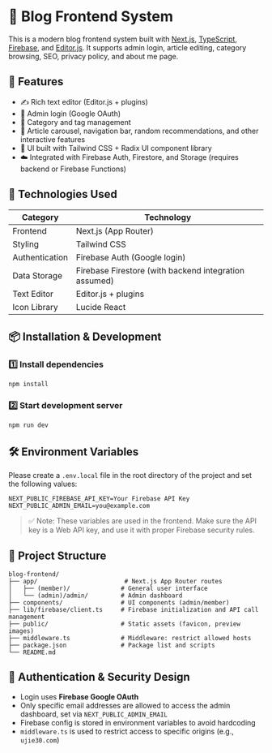# 📝 Blog Frontend System

This is a modern blog frontend system built with [Next.js](https://nextjs.org/), [TypeScript](https://www.typescriptlang.org/), [Firebase](https://firebase.google.com/), and [Editor.js](https://editorjs.io/). It supports admin login, article editing, category browsing, SEO, privacy policy, and about me page.

## 🚀 Features

- ✍️ Rich text editor (Editor.js + plugins)
- 🔐 Admin login (Google OAuth)
- 📂 Category and tag management
- 🧭 Article carousel, navigation bar, random recommendations, and other interactive features
- 🎨 UI built with Tailwind CSS + Radix UI component library
- ☁️ Integrated with Firebase Auth, Firestore, and Storage (requires backend or Firebase Functions)

## 🧰 Technologies Used

| Category       | Technology                          |
|----------------|--------------------------------------|
| Frontend       | Next.js (App Router)                 |
| Styling        | Tailwind CSS                         |
| Authentication | Firebase Auth (Google login)         |
| Data Storage   | Firebase Firestore (with backend integration assumed) |
| Text Editor    | Editor.js + plugins                  |
| Icon Library   | Lucide React                         |

## 📦 Installation & Development

### 1️⃣ Install dependencies
```bash
npm install
```

### 2️⃣ Start development server
```bash
npm run dev
```

## 🛠️ Environment Variables

Please create a `.env.local` file in the root directory of the project and set the following values:

```env
NEXT_PUBLIC_FIREBASE_API_KEY=Your Firebase API Key
NEXT_PUBLIC_ADMIN_EMAIL=you@example.com
```

> ✅ Note: These variables are used in the frontend. Make sure the API key is a Web API key, and use it with proper Firebase security rules.

## 📁 Project Structure

```
blog-frontend/
├── app/                        # Next.js App Router routes
│   ├── (member)/              # General user interface
│   └── (admin)/admin/         # Admin dashboard
├── components/                # UI components (admin/member)
├── lib/firebase/client.ts     # Firebase initialization and API call management
├── public/                    # Static assets (favicon, preview images)
├── middleware.ts              # Middleware: restrict allowed hosts
├── package.json               # Package list and scripts
└── README.md
```

## 🔐 Authentication & Security Design

- Login uses **Firebase Google OAuth**
- Only specific email addresses are allowed to access the admin dashboard, set via `NEXT_PUBLIC_ADMIN_EMAIL`
- Firebase config is stored in environment variables to avoid hardcoding
- `middleware.ts` is used to restrict access to specific origins (e.g., `ujie30.com`)